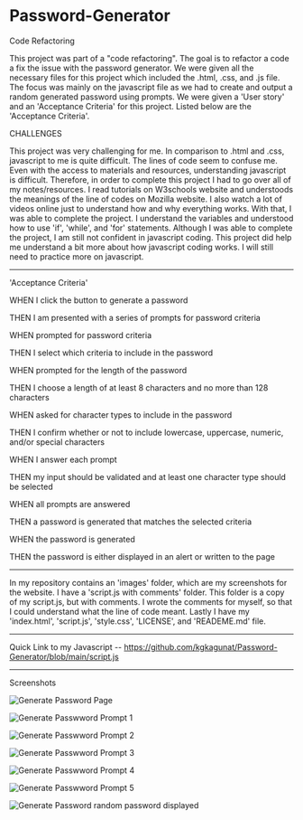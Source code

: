 # Password-Generator
Code Refactoring

This project was part of a "code refactoring". The goal is to refactor a code a fix the issue with the password generator. 
We were given all the necessary files for this project which included the .html, .css, and .js file. The focus was mainly on the javascript file as we had to create and output a random generated password using prompts. 
We were given a 'User story' and an 'Acceptance Criteria' for this project. Listed below are the 'Acceptance Criteria'.

CHALLENGES

This project was very challenging for me. In comparison to .html and .css, javascript to me is quite difficult. The lines of code seem to confuse me. Even with the access to materials and resources, understanding javascript is difficult. 
Therefore, in order to complete this project I had to go over all of my notes/resources. I read tutorials on W3schools website and understoods the meanings of the line of codes on Mozilla website.
I also watch a lot of videos online just to understand how and why everything works. With that, I was able to complete the project. I understand the variables and understood how to use 'if', 'while', and 'for' statements.
Although I was able to complete the project, I am still not confident in javascript coding. This project did help me understand a bit more about how javascript coding works. I will still need to practice more on javascript.


------------------------------------------------------------------------------------------------------------------------------

'Acceptance Criteria'

WHEN I click the button to generate a password

THEN I am presented with a series of prompts for password criteria

WHEN prompted for password criteria

THEN I select which criteria to include in the password

WHEN prompted for the length of the password

THEN I choose a length of at least 8 characters and no more than 128 characters

WHEN asked for character types to include in the password

THEN I confirm whether or not to include lowercase, uppercase, numeric, and/or special characters

WHEN I answer each prompt

THEN my input should be validated and at least one character type should be selected

WHEN all prompts are answered

THEN a password is generated that matches the selected criteria

WHEN the password is generated

THEN the password is either displayed in an alert or written to the page

------------------------------------------------------------------------------------------------------------------------------

In my repository contains an 'images' folder, which are my screenshots for the website. I have a 'script.js with comments' folder. This folder is a copy of my script.js, but with comments. I wrote the comments for myself, so that I could understand what the line of code meant. Lastly I have my 'index.html', 'script.js', 'style.css', 'LICENSE', and 'READEME.md' file.

------------------------------------------------------------------------------------------------------------------------------

Quick Link to my Javascript -- https://github.com/kgkagunat/Password-Generator/blob/main/script.js

------------------------------------------------------------------------------------------------------------------------------

Screenshots

![Generate Password Page](https://user-images.githubusercontent.com/127634764/230522537-965b74c5-22c2-4897-adf3-2a24e569f02b.png)

![Generate Passwword Prompt 1](https://user-images.githubusercontent.com/127634764/230522553-8cdafd64-e93f-480d-82a4-c773381d8e8b.png)

![Generate Passwword Prompt 2](https://user-images.githubusercontent.com/127634764/230522558-9e2ec386-b7df-4033-a069-29bd6a19c313.png)

![Generate Passwword Prompt 3](https://user-images.githubusercontent.com/127634764/230522576-28c70240-2c9a-4d7c-9aab-93b90a8a8a3c.png)

![Generate Passwword Prompt 4](https://user-images.githubusercontent.com/127634764/230522580-86922aff-1760-4530-8ff2-f83e854b3f3e.png)

![Generate Passwword Prompt 5](https://user-images.githubusercontent.com/127634764/230522588-a4581d12-8dfe-442c-bb58-8ae55c3a482c.png)

![Generate Password random password displayed](https://user-images.githubusercontent.com/127634764/230522591-521f7348-a10b-47de-bf79-f79c142edbf7.png)



